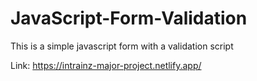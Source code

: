 # JavaScript-Form-Validation
This is a simple javascript form with a validation script

Link: https://intrainz-major-project.netlify.app/
